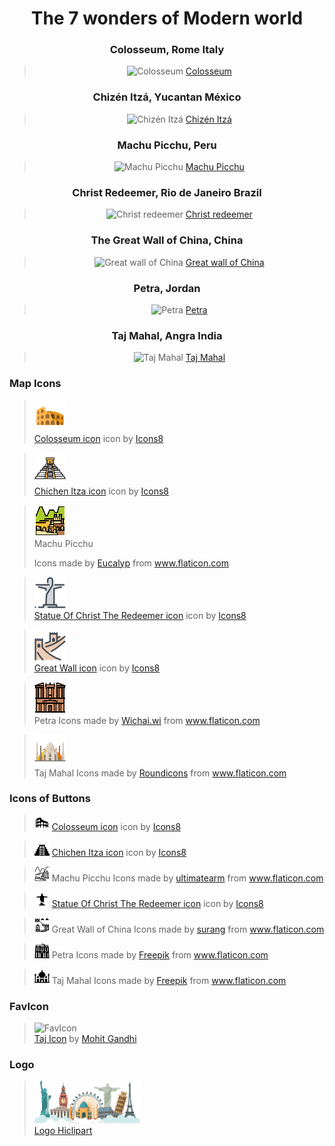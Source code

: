 <div align="center">

# The 7 wonders of Modern world 

### Colosseum, Rome Italy
>![Colosseum](https://images.unsplash.com/photo-1591014979417-20f9a787a4da?ixid=MXwxMjA3fDB8MHxwaG90by1wYWdlfHx8fGVufDB8fHw%3D&ixlib=rb-1.2.1&auto=format&fit=crop&w=1339&q=80)
>[Colosseum](https://unsplash.com/photos/LUdSrJw-BII)

### Chizén Itzá, Yucantan México
>![Chizén Itzá](https://images.unsplash.com/photo-1518638150340-f706e86654de?ixlib=rb-1.2.1&ixid=MXwxMjA3fDB8MHxwaG90by1wYWdlfHx8fGVufDB8fHw%3D&auto=format&fit=crop&w=1348&q=80)
>[Chizén Itzá](https://unsplash.com/photos/UfK0P6WygEE)

### Machu Picchu, Peru
>![Machu Picchu](https://images.unsplash.com/photo-1526392060635-9d6019884377?ixid=MXwxMjA3fDB8MHxwaG90by1wYWdlfHx8fGVufDB8fHw%3D&ixlib=rb-1.2.1&auto=format&fit=crop&w=1350&q=80)
>[Machu Picchu](https://unsplash.com/photos/4hMET7vYTAQ)

### Christ Redeemer, Rio de Janeiro Brazil
>![Christ redeemer](https://images.unsplash.com/photo-1539053197169-395aea7a3bc3?ixid=MXwxMjA3fDB8MHxwaG90by1wYWdlfHx8fGVufDB8fHw%3D&ixlib=rb-1.2.1&auto=format&fit=crop&w=1350&q=80)
>[Christ redeemer](https://unsplash.com/photos/nHztbv3h9kI)

### The Great Wall of China, China
>![Great wall of China](https://images.unsplash.com/photo-1558981012-236ee58eb5c9?ixlib=rb-1.2.1&ixid=MXwxMjA3fDB8MHxwaG90by1wYWdlfHx8fGVufDB8fHw%3D&auto=format&fit=crop&w=1276&q=80)
>[Great wall of China](https://unsplash.com/photos/zhiQORykuwQ)

### Petra, Jordan
>![Petra](https://images.unsplash.com/photo-1605647268682-3a555008c445?ixid=MXwxMjA3fDB8MHxwaG90by1wYWdlfHx8fGVufDB8fHw%3D&ixlib=rb-1.2.1&auto=format&fit=crop&w=1267&q=80)
>[Petra](https://unsplash.com/photos/9ChJAeyDxcE)

### Taj Mahal, Angra India
>![Taj Mahal](https://images.unsplash.com/photo-1564507592333-c60657eea523?ixid=MXwxMjA3fDB8MHxwaG90by1wYWdlfHx8fGVufDB8fHw%3D&ixlib=rb-1.2.1&auto=format&fit=crop&w=1351&q=80)
>[Taj Mahal](https://unsplash.com/photos/iWMfiInivp4)

</div>

### Map Icons

>![Colosseum](assets/images/colosseumIco.png) <br>
<a target="_blank" href="undefined/icons/set/coliseum">Colosseum icon</a> icon by <a target="_blank" href="">Icons8</a>

>![Chichen](assets/images/chichenItzaIco.png) <br>
<a target="_blank" href="undefined/icons/set/chichen-itza--v1">Chichen Itza icon</a> icon by <a target="_blank" href="">Icons8</a>

>![Machu Picchu](assets/images/machuPicchuIco.png) <br>
Machu Picchu <div>Icons made by <a href="https://www.flaticon.com/authors/eucalyp" title="Eucalyp">Eucalyp</a> from <a href="https://www.flaticon.com/" title="Flaticon">www.flaticon.com</a></div>

>![Christ Redeemer](assets/images/christRedeemerIco.png) <br>
<a target="_blank" href="undefined/icons/set/statue-of-christ-the-redeemer--v1">Statue Of Christ The Redeemer icon</a> icon by <a target="_blank" href="">Icons8</a>

>![Great Wall of China](assets/images/greatWallIco.png) <br>
<a target="_blank" href="undefined/icons/set/great-wall--v1">Great Wall icon</a> icon by <a target="_blank" href="">Icons8</a>

>![Petra](assets/images/petraIco.png) <br>
Petra Icons made by <a href="https://www.flaticon.com/authors/wichaiwi" title="Wichai.wi">Wichai.wi</a> from <a href="https://www.flaticon.com/" title="Flaticon">www.flaticon.com</a>

>![Taj Mahal](assets/images/tajMahalIco.png) <br>
Taj Mahal Icons made by <a href="https://www.flaticon.com/authors/roundicons" title="Roundicons">Roundicons</a> from <a href="https://www.flaticon.com/" title="Flaticon">www.flaticon.com</a>


### Icons of Buttons

>![Colosseum](assets/images/btnColosseumIco.png) 
<a target="_blank" href="https://icons8.com/icons/set/coliseum">Colosseum icon</a> icon by <a target="_blank" href="https://icons8.com">Icons8</a>

>![Chichen](assets/images/btnChichenIco.png)
<a target="_blank" href="https://icons8.com/icons/set/chichen-itza">Chichen Itza icon</a> icon by <a target="_blank" href="https://icons8.com">Icons8</a>

>![Machu Picchu](assets/images/btnMachu-PicchuIco.png)
Machu Picchu Icons made by <a href="" title="ultimatearm">ultimatearm</a> from <a href="https://www.flaticon.com/" title="Flaticon">www.flaticon.com</a>

>![Christ Redeemer](assets/images/btnChristIco.png)
<a target="_blank" href="https://icons8.com/icons/set/statue-of-christ-the-redeemer">Statue Of Christ The Redeemer icon</a> icon by <a target="_blank" href="https://icons8.com">Icons8</a>

>![Great Wall of China](assets/images/btnChinaIco.png)
Great Wall of China Icons made by <a href="https://www.flaticon.com/authors/surang" title="surang">surang</a> from <a href="https://www.flaticon.com/" title="Flaticon">www.flaticon.com</a>

>![Petra](assets/images/btnPetraIco.png)
Petra Icons made by <a href="https://www.freepik.com" title="Freepik">Freepik</a> from <a href="https://www.flaticon.com/" title="Flaticon">www.flaticon.com</a>

>![Taj Mahal](assets/images/btnTaj-MahalIco.png)
Taj Mahal Icons made by <a href="https://www.freepik.com" title="Freepik">Freepik</a> from <a href="https://www.flaticon.com/" title="Flaticon">www.flaticon.com</a>

### FavIcon
>![FavIcon](assets/images/favicon.ico) 
><br><a href="https://iconscout.com/icons/taj" target="_blank">Taj Icon</a> by <a href="https://iconscout.com/contributors/mcgandhi61" target="_blank">Mohit Gandhi</a>

### Logo
><img src="assets/images/navlogo.png"><br>
>   [Logo Hiclipart](https://www.hiclipart.com/free-transparent-background-png-clipart-izyki)